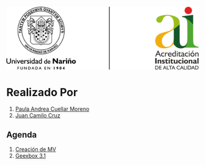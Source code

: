 ![Principal](img/img01.png)
# Realizado Por
1. [Paula Andrea Cuellar Moreno][00]
1. [Juan Camilo Cruz][01]

## Agenda
1. [Creación de MV][11]
1. [Geexbox 3.1][21]

[00]:https://github.com/Paula717

[01]:https://github.com/JuanC717

[11]:https://github.com/Paula717/Sistema-Operativo-Ubuntu/tree/main/1-VirtualBox

[21]:https://github.com/Paula717/Sistema-Operativo-Ubuntu/tree/main/2-Creacion%20de%20MV

